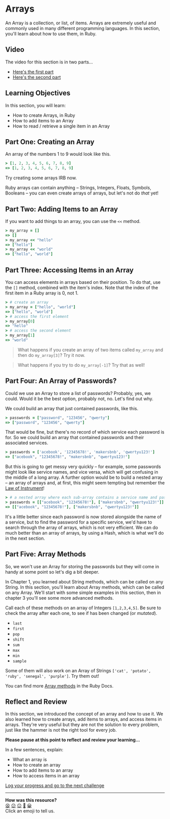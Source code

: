 # Arrays

An Array is a collection, or list, of items. Arrays are extremely useful and commonly used in many different programming languages. In this section, you'll learn about how to use them, in Ruby.

## Video

The video for this section is in two parts...

- [Here's the first part](https://youtu.be/I_oMPekZLwM)
- [Here's the second part](https://youtu.be/NB6dau9kr6Q)

## Learning Objectives

In this section, you will learn:
- How to create Arrays, in Ruby
- How to add items to an Array
- How to read / retrieve a single item in an Array
## Part One: Creating an Array

An array of the numbers 1 to 9 would look like this.

```ruby
> [1, 2, 3, 4, 5, 6, 7, 8, 9]
=> [1, 2, 3, 4, 5, 6, 7, 8, 9]
```

Try creating some arrays IRB now.

Ruby arrays can contain anything – Strings, Integers, Floats, Symbols, Booleans – you can even create arrays of arrays, but let's not do _that_ yet!

## Part Two: Adding Items to an Array

If you want to add things to an array, you can use the `<<` method.

```ruby
> my_array = []
=> []
> my_array << "hello"
=> ["hello"]
> my_array << "world"
=> ["hello", "world"]
```

## Part Three: Accessing Items in an Array

You can access elements in arrays based on their position. To do that, use the `[]` method, combined with the item's index. Note that the index of the first item in a Ruby array is 0, not 1.

```ruby
> # create an array
> my_array = ["hello", "world"]
=> ["hello", "world"]
> # access the first element
> my_array[0]
=> "hello"
> # access the second element
> my_array[1]
=> "world"
```

> What happens if you create an array of two items called `my_array` and then do `my_array[3]`? Try it now.

> What happens if you try to do `my_array[-1]`? Try that as well!

## Part Four: An Array of Passwords?

Could we use an Array to store a list of passwords? Probably, yes, we could. Would it be the best option, probably not, no. Let's find out why.

We could build an array that just contained passwords, like this.

```ruby
> passwords = ["password", "123456", "qwerty"]
=> ["password", "123456", "qwerty"]
```

That would be fine, but there's no record of which service each password is for. So we could build an array that contained passwords and their associated services.

```ruby
> passwords = ['acebook', '12345678!', 'makersbnb', 'qwertyu123!']
=> ["acebook", "12345678!", "makersbnb", "qwertyu123!"]
```

But this is going to get messy very quickly – for example, some passwords might look like service names, and vice versa, which will get confusing in the middle of a long array. A further option would be to build a nested array – an array of arrays and, at first, this might seem tempting but remember the [Law of Instrument](https://en.wikipedia.org/wiki/Law_of_the_instrument)!

```ruby
> # a nested array where each sub-array contains a service name and password
> passwords = [["acebook", "12345678!"], ["makersbnb", "qwertyu123!"]]
=> [["acebook", "12345678!"], ["makersbnb", "qwertyu123!"]]
```

It's a little better since each password is now stored alongside the name of a service, but to find the password for a specific service, we'd have to search through the array of arrays, which is not very efficient. We can do much better than an array of arrays, by using a Hash, which is what we'll do in the next section.

## Part Five: Array Methods

So, we won't use an Array for storing the passwords but they will come in handy at some point so let's dig a bit deeper.

In Chapter 1, you learned about String methods, which can be called on any String. In this section, you'll learn about Array methods, which can be called on any Array. We'll start with some simple examples in this section, then in chapter 3 you'll see some more advanced methods.

Call each of these methods on an array of Integers `[1,2,3,4,5]`. Be sure to check the array after each one, to see if has been changed (or _mutated_).

- `last`
- `first`
- `pop`
- `shift`
- `sum`
- `max`
- `min`
- `sample`

Some of them will also work on an Array of Strings `['cat', 'potato', 'ruby', 'senegal', 'purple']`.  Try them out!

You can find more [Array methods]((https://ruby-doc.org/core-3.0.0/Array.html)) in the Ruby Docs.

## Reflect and Review

In this section, we introduced the concept of an array and how to use it. We also learned how to create arrays, add items to arrays, and access items in arrays. They're very useful but they are not the solution to every problem, just like the hammer is not the right tool for every job.

**Please pause at this point to reflect and review your learning...**

In a few sentences, explain:
- What an array is
- How to create an array
- How to add items to an array
- How to access items in an array


[Log your progress and go to the next challenge](https://makers-event-logger.herokuapp.com/?event=02_introducing_arrays.md&redirect=chapter2/03_introducing_hashes.md)

<!-- BEGIN GENERATED SECTION DO NOT EDIT -->

---

**How was this resource?**  
[😫](https://airtable.com/shrUJ3t7KLMqVRFKR?prefill_Repository=makersacademy/ruby_foundations&prefill_File=chapter2/02_introducing_arrays.md&prefill_Sentiment=😫) [😕](https://airtable.com/shrUJ3t7KLMqVRFKR?prefill_Repository=makersacademy/ruby_foundations&prefill_File=chapter2/02_introducing_arrays.md&prefill_Sentiment=😕) [😐](https://airtable.com/shrUJ3t7KLMqVRFKR?prefill_Repository=makersacademy/ruby_foundations&prefill_File=chapter2/02_introducing_arrays.md&prefill_Sentiment=😐) [🙂](https://airtable.com/shrUJ3t7KLMqVRFKR?prefill_Repository=makersacademy/ruby_foundations&prefill_File=chapter2/02_introducing_arrays.md&prefill_Sentiment=🙂) [😀](https://airtable.com/shrUJ3t7KLMqVRFKR?prefill_Repository=makersacademy/ruby_foundations&prefill_File=chapter2/02_introducing_arrays.md&prefill_Sentiment=😀)  
Click an emoji to tell us.

<!-- END GENERATED SECTION DO NOT EDIT -->
